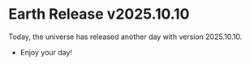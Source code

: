 # Earth Release v2025.10.10
Today, the universe has released another day with version 2025.10.10.
- Enjoy your day!
